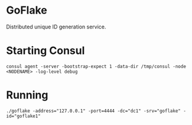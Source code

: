 # GoFlake
Distributed unique ID generation service.

# Starting Consul
`consul agent -server -bootstrap-expect 1 -data-dir /tmp/consul -node <NODENAME> -log-level debug`

# Running
`./goflake -address="127.0.0.1" -port=4444 -dc="dc1" -srv="goflake" -id="goflake1"`
